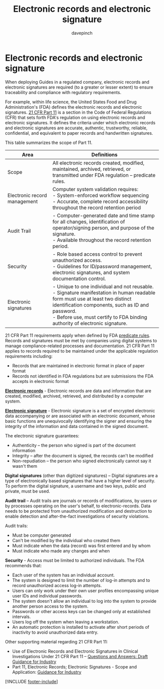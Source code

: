 ﻿---
title: Electronic records and electronic signature
description: Learn about the use of electronic records and signatures when implementing Dynamics 365 Guides in a regulated industry
ms.date: 03/21/2023
ms.topic: conceptual
author: davepinch
ms.author: davepinch
ms-reviewer: m-hartmann
ms.custom: bap-template
---

# Electronic records and electronic signature

When deploying Guides in a regulated company, electronic records and electronic signatures are required (to a greater or lesser extent) to ensure traceability and compliance with regulatory requirements.

For example, within life science, the United States Food and Drug Administration's (FDA) defines the electronic records and electronic signatures. [21 CFR Part 11](https://www.accessdata.fda.gov/scripts/cdrh/cfdocs/cfcfr/CFRSearch.cfm?CFRPart=11) is a section in the Code of Federal Regulations (CFR) that sets forth FDA's regulation on using electronic records and electronic signatures. It defines the criteria under which electronic records and electronic signatures are accurate, authentic, trustworthy, reliable, confidential, and equivalent to paper records and handwritten signatures.

This table summarizes the scope of Part 11.

| **Area** | **Definitions** |
|-------------------------|-------------------------|
| Scope | All electronic records created, modified, maintained, archived, retrieved, or transmitted under FDA regulation – predicate rules. |
| Electronic record management | Computer system validation requires: </br>- System-enforced workflow sequencing</br>- Accurate, complete record accessibility throughout the record retention period |
| Audit Trail | - Computer-generated date and time stamp for all changes, identification of operator/signing person, and purpose of the signature.</br> - Available throughout the record retention period. |
| Security | - Role based access control to prevent unauthorized access.</br>- Guidelines for ID/password management, electronic signatures, and system documentation control. |
| Electronic signatures | - Unique to one individual and not reusable.</br>- Signature manifestation in human readable form must use at least two distinct identification components, such as ID and password.</br>- Before use, must certify to FDA binding authority of electronic signature. |

21 CFR Part 11 requirements apply when defined by FDA [predicate rules](https://www.fda.gov/regulatory-information/search-fda-guidance-documents/part-11-electronic-records-electronic-signatures-scope-and-application). Records and signatures must be met by companies using digital systems to manage compliance-related processes and documentation. 21 CFR Part 11 applies to records required to be maintained under the applicable regulation requirements including:

- Records that are maintained in electronic format in place of paper format
- Records not identified in FDA regulations but are submissions the FDA accepts in electronic format

[**Electronic records**](https://www.accessdata.fda.gov/scripts/cdrh/cfdocs/cfcfr/CFRSearch.cfm?CFRPart=11&showFR=1&subpartNode=21:1.0.1.1.8.2) - Electronic records are data and information that are created, modified, archived, retrieved, and distributed by a computer system.

[**Electronic signature**](https://www.accessdata.fda.gov/scripts/cdrh/cfdocs/cfcfr/CFRSearch.cfm?CFRPart=11&showFR=1&subpartNode=21:1.0.1.1.8.3) - Electronic signature is a set of encrypted electronic data accompanying or are associated with an electronic document, whose basic functions are unequivocally identifying the signer and ensuring the integrity of the information and data contained in the signed document.

The electronic signature guarantees:

- Authenticity – the person who signed is part of the document information
- Integrity – after the document is signed, the records can't be modified
- Non-repudiation – the person who signed electronically cannot say it wasn't them

**Digital signatures** (other than digitized signatures) – Digital signatures are a type of electronically based signatures that have a higher level of security. To perform the digital signature, a username and two keys, public and private, must be used.

**Audit trail** – Audit trails are journals or records of modifications, by users or by processes operating on the user's behalf, to electronic-records. Data needs to be protected from unauthorized modification and destruction to enable detection and after-the-fact investigations of security violations.

Audit trails:

- Must be computer generated
- Can't be modified by the individual who created them
- Must indicate when the data (record) was first entered and by whom
- Must indicate who made any changes and when

**Security** - Access must be limited to authorized individuals. The FDA recommends that:

- Each user of the system has an individual account.
- The system is designed to limit the number of log-in attempts and to record unauthorized access log-in attempts.
- Users can only work under their own user profiles encompassing unique user IDs and individual passwords.
- The system doesn't allow an individual to log into the system to provide another person access to the system.
- Passwords or other access keys can be changed only at established intervals.
- Users log off the system when leaving a workstation.
- An automatic protection is installed to activate after short periods of inactivity to avoid unauthorized data entry.

Other supporting material regarding 21 CFR Part 11:

- Use of Electronic Records and Electronic Signatures in Clinical Investigations Under 21 CFR Part 11 – [Questions and Answers: Draft Guidance for Industry](https://www.fda.gov/regulatory-information/search-fda-guidance-documents/electronic-systems-electronic-records-and-electronic-signatures-clinical-investigations-questions)
- Part 11, Electronic Records; Electronic Signatures - Scope and Application: [Guidance for Industry](https://www.fda.gov/regulatory-information/search-fda-guidance-documents/part-11-electronic-records-electronic-signatures-scope-and-application)

[!INCLUDE [footer-include](../../includes/footer-banner.md)]
